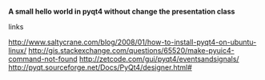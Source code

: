 
**A small hello world in pyqt4 without change the presentation class**

links

http://www.saltycrane.com/blog/2008/01/how-to-install-pyqt4-on-ubuntu-linux/
http://gis.stackexchange.com/questions/65520/make-pyuic4-command-not-found
http://zetcode.com/gui/pyqt4/eventsandsignals/
http://pyqt.sourceforge.net/Docs/PyQt4/designer.html#
